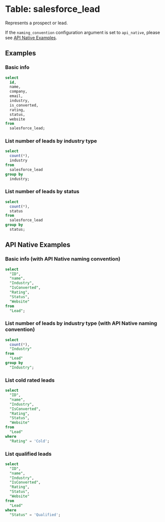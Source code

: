 # Table: salesforce_lead

Represents a prospect or lead.

If the `naming_convention` configuration argument is set to `api_native`, please see [API Native Examples](https://hub.steampipe.io/plugins/turbot/salesforce/tables/salesforce_lead#list_cold_rated_leads).

## Examples

### Basic info

```sql
select
  id,
  name,
  company,
  email,
  industry,
  is_converted,
  rating,
  status,
  website
from
  salesforce_lead;
```

### List number of leads by industry type

```sql
select
  count(*),
  industry
from
  salesforce_lead
group by
  industry;
```

### List number of leads by status

```sql
select
  count(*),
  status
from
  salesforce_lead
group by
  status;
```

## API Native Examples

### Basic info (with API Native naming convention)

```sql
select
  "ID",
  "name",
  "Industry",
  "IsConverted",
  "Rating",
  "Status",
  "Website"
from
  "Lead";
```

### List number of leads by industry type (with API Native naming convention)

```sql
select
  count(*),
  "Industry"
from
  "Lead"
group by
  "Industry";
```

### List cold rated leads

```sql
select
  "ID",
  "name",
  "Industry",
  "IsConverted",
  "Rating",
  "Status",
  "Website"
from
  "Lead"
where
  "Rating" = 'Cold';
```

### List qualified leads

```sql
select
  "ID",
  "name",
  "Industry",
  "IsConverted",
  "Rating",
  "Status",
  "Website"
from
  "Lead"
where
  "Status" = 'Qualified';
```
